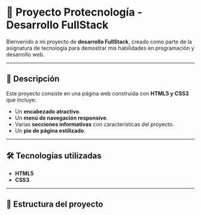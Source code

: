 # 📌 Proyecto Protecnología - Desarrollo FullStack  

Bienvenido a mi proyecto de **desarrollo FullStack**, creado como parte de la asignatura de tecnología para demostrar mis habilidades en programación y desarrollo web.  

---

## 🚀 Descripción  

Este proyecto consiste en una página web construida con **HTML5 y CSS3** que incluye:  

- Un **encabezado atractivo**.  
- Un **menú de navegación responsive**.  
- Varias **secciones informativas** con características del proyecto.  
- Un **pie de página estilizado**.  

---

## 🛠️ Tecnologías utilizadas  

- **HTML5**  
- **CSS3**  

---

## 📂 Estructura del proyecto  

